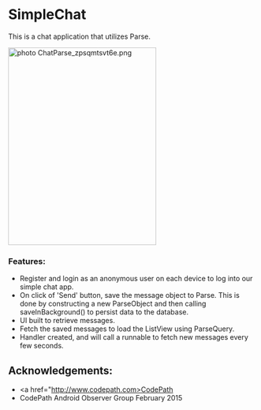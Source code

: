 # SimpleChat
This is a chat application that utilizes Parse.
<br> 

<img src="http://i1369.photobucket.com/albums/ag238/sugarcoder/ChatParse_zpsqmtsvt6e.png" border="0" alt=" photo ChatParse_zpsqmtsvt6e.png" height="400" width="300" border="1"/>


### Features: 
- Register and login as an anonymous user on each device to log into our simple chat app.
- On click of 'Send' button, save the message object to Parse. This is done by constructing a new ParseObject and then calling saveInBackground() to persist data to the database.
- UI built to retrieve messages.
- Fetch the saved messages to load the ListView using ParseQuery.
- Handler created, and will call a runnable to fetch new messages every few seconds.



## Acknowledgements: 
- <a href="http://www.codepath.com>CodePath</a>
- CodePath Android Observer Group February 2015

